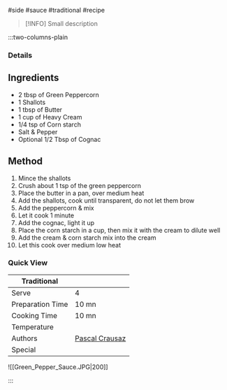 #side #sauce #traditional #recipe

> [!INFO]
> Small description

:::two-columns-plain

### Details
## Ingredients

- 2 tbsp of Green Peppercorn
- 1 Shallots
- 1 tbsp of Butter
- 1 cup of Heavy Cream
- 1/4 tsp of Corn starch
- Salt & Pepper
- Optional 1/2 Tbsp of Cognac


## Method

1. Mince the shallots
2. Crush about 1 tsp of the green peppercorn
3. Place the butter in a pan, over medium heat
4. Add the shallots, cook until transparent, do not let them brow
5. Add the peppercorn & mix
6. Let it cook 1 minute
7. Add the cognac, light it up
8. Place the corn starch in a cup, then mix it with the cream to dilute well
9. Add the cream & corn starch mix into the cream
10. Let this cook over medium low heat




### Quick View
| Traditional      |                                                |
| ---------------- | ---------------------------------------------- |
| Serve            | 4                                              |
| Preparation Time | 10 mn                                          |
| Cooking Time     | 10 mn                                          |
| Temperature      |                                                |
| Authors          | [Pascal Crausaz](mailto:pascal@askpascal.com)  |
| Special          |                                                |

![[Green_Pepper_Sauce.JPG|200]]

:::

